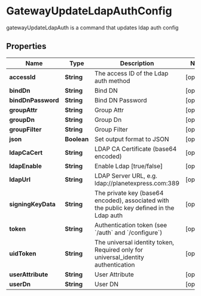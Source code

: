 

# GatewayUpdateLdapAuthConfig

gatewayUpdateLdapAuth is a command that updates ldap auth config

## Properties

| Name | Type | Description | Notes |
|------------ | ------------- | ------------- | -------------|
|**accessId** | **String** | The access ID of the Ldap auth method |  [optional] |
|**bindDn** | **String** | Bind DN |  [optional] |
|**bindDnPassword** | **String** | Bind DN Password |  [optional] |
|**groupAttr** | **String** | Group Attr |  [optional] |
|**groupDn** | **String** | Group Dn |  [optional] |
|**groupFilter** | **String** | Group Filter |  [optional] |
|**json** | **Boolean** | Set output format to JSON |  [optional] |
|**ldapCaCert** | **String** | LDAP CA Certificate (base64 encoded) |  [optional] |
|**ldapEnable** | **String** | Enable Ldap [true/false] |  [optional] |
|**ldapUrl** | **String** | LDAP Server URL, e.g. ldap://planetexpress.com:389 |  [optional] |
|**signingKeyData** | **String** | The private key (base64 encoded), associated with the public key defined in the Ldap auth |  [optional] |
|**token** | **String** | Authentication token (see &#x60;/auth&#x60; and &#x60;/configure&#x60;) |  [optional] |
|**uidToken** | **String** | The universal identity token, Required only for universal_identity authentication |  [optional] |
|**userAttribute** | **String** | User Attribute |  [optional] |
|**userDn** | **String** | User DN |  [optional] |



